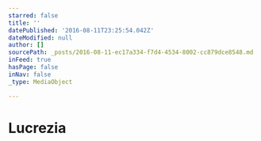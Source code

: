 ```yaml
---
starred: false
title: ''
datePublished: '2016-08-11T23:25:54.042Z'
dateModified: null
author: []
sourcePath: _posts/2016-08-11-ec17a334-f7d4-4534-8002-cc879dce8548.md
inFeed: true
hasPage: false
inNav: false
_type: MediaObject

---
```

# Lucrezia